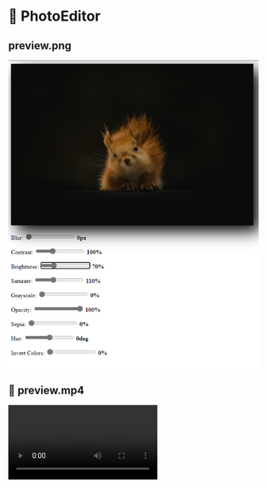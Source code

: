 # 🌌 PhotoEditor

## preview.png

![preview](preview.png)

## 🎥 preview.mp4

<video src="https://youtu.be/8Rx6EsRY32Q">